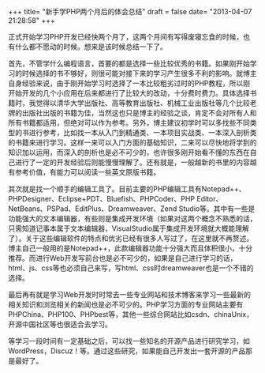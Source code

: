 +++
title= "新手学PHP两个月后的体会总结"
draft = false
date= "2013-04-07 21:28:58"
+++

正式开始学习PHP开发已经快两个月了，这两个月间有写得废寝忘食的时候，也有什么都不愿动的时候。想来是该时候总结一下了。

首先，不管学什么编程语言，首要的都是选择一些比较优秀的书籍。如果刚开始学习的时候选择的书不够好，则很可能对接下来的学习产生很多不利的影响。就博主自身经验来说，由于刚开始学习时选择了一本比较粗劣过时的PHP教程，所以刚开始开发的几个小应用在后来都进行了比较大的改动，十分费时费力。具体选择书籍时，我觉得以清华大学出版社、高等教育出版社、机械工业出版社等几个比较老牌的出版社出版的书籍为佳，当然这也只是博主的经验之谈，肯定不会对所有人和所有书籍都适用，但绝对可以作为参考。另外，博主建议初学时可以多找些不同类型的书进行参考，比如找一本从入门到精通类、一本项目实战类、一本深入剖析类的书籍来进行学习。这样一来可以入门方面的基础知识，二来可以尽快地将学到的知识加以运用，而深入的剖析也是必不可少的，也许很多刚开始看不懂的东西在自己进行了一定的开发经验后则能慢慢理解了。还有就是，一般越新的书里的内容越有参考价值，有能力可以阅读一些英文原版书籍。

其次就是找一个顺手的编辑工具了。目前主要的PHP编辑工具有Notepad++、PHPDesigner、Eclipse+PDT、Bluefish、PHPCoder、PHP Editor、NetBeans、PSPad、EditPlus、Dreamweaver、Zend Studio等。其中有一些是功能强大的文本编辑器，有些则是集成开发环境（如果对这两个概念不熟悉的话，只需知道记事本属于文本编辑器，VisualStudio属于集成开发环境就大概能理解了）。关于这些编辑软件的特点和优劣已经有很多人写过了，在这里就不再赘述。博主自己一般用的是Notepad++，此款编辑器功能十分强大而且体积很小，十分推荐。而进行Web开发写前台也是必不可少的，如果是自己进行学习的话，html、js、css等也必须自己来写，写html、css时dreamweaver也是一个不错的选择。

最后再有就是学习Web开发时时常去一些专业网站和技术博客来学习一些最新的相关知识和浏览相关的新闻也是必不可少的。PHP学习方面的专业网站主要有PHPChina、PHP100、PHPbest等，其他一些综合网站比如csdn、chinaUnix，开源中国社区等也很适合去学习。

等学习一段时间有一定基础之后，可以找一些知名的开源产品进行研究学习，如WordPress，Discuz！等。通过这些研究，如果能自己开发出一套开源的产品那是最好了。